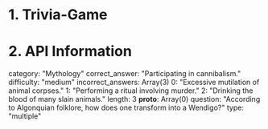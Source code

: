 # 1. Trivia-Game



# 2. API Information
category: "Mythology"
correct_answer: "Participating in cannibalism."
difficulty: "medium"
incorrect_answers: Array(3)
0: "Excessive mutilation of animal corpses."
1: "Performing a ritual involving murder."
2: "Drinking the blood of many slain animals."
length: 3
__proto__: Array(0)
question: "According to Algonquian folklore, how does one transform into a Wendigo?"
type: "multiple"